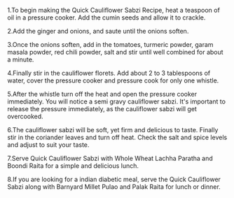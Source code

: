 1.To begin making the Quick Cauliflower Sabzi Recipe, heat a teaspoon of oil in a pressure cooker. Add the  cumin seeds and allow it to crackle.

2.Add the ginger and onions, and saute until the onions soften.

3.Once the onions soften, add in the tomatoes, turmeric powder, garam masala powder, red chili powder, salt and stir until well combined for about a minute.

4.Finally stir in the cauliflower florets. Add about 2 to 3 tablespoons of water, cover the pressure cooker and pressure cook for only one whistle.

5.After the whistle turn off the heat and open the pressure cooker immediately. You will notice a semi gravy cauliflower sabzi. It's important to release the pressure immediately, as the cauliflower sabzi will get overcooked. 

6.The cauliflower sabzi will be soft, yet firm and delicious to taste. Finally stir in the coriander leaves and turn off heat. Check the salt and spice levels and adjust to suit your taste.

7.Serve Quick Cauliflower Sabzi with Whole Wheat Lachha Paratha and Boondi Raita  for a simple and delicious lunch.

8.If you are looking for a indian diabetic meal, serve the Quick Cauliflower Sabzi along with Barnyard Millet Pulao and Palak Raita for lunch or dinner.